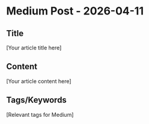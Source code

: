 # Medium Post - 2026-04-11

## Title
[Your article title here]

## Content
[Your article content here]

## Tags/Keywords
[Relevant tags for Medium]
